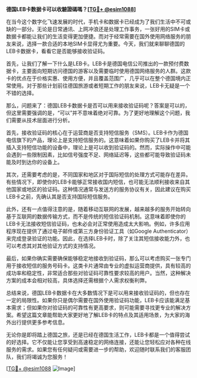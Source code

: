 **德国LEB卡数据卡可以收驗證碼嗎？[[TG💪+ @esim1088](https://t.me/s/esim1088)]**

在当今这个数字化飞速发展的时代，手机卡和数据卡已经成为了我们生活中不可或缺的一部分。无论是日常通讯、上网冲浪还是处理工作事务，一张好用的SIM卡或数据卡都能让我们的生活变得更加便捷。而对于经常需要在国外使用网络服务的朋友来说，选择一款合适的本地SIM卡显得尤为重要。今天，我们就来聊聊德国的LEB卡数据卡，看看它是否能够接收验证码。

首先，让我们了解一下什么是LEB卡。LEB卡是德国电信公司推出的一款预付费数据卡，主要面向短期访问德国的游客以及需要临时使用德国网络服务的人群。这款卡的优点在于价格实惠、使用方便，并且覆盖范围广，几乎可以在整个德国境内正常使用。对于那些计划前往德国旅游或者短期工作的朋友来说，LEB卡无疑是一个不错的选择。

那么，问题来了：德国LEB卡数据卡是否可以用来接收验证码呢？答案是可以的，但这里需要强调的是，“可以”并不意味着绝对可靠。为了更好地理解这个问题，我们需要从技术层面进行分析。

首先，接收验证码的核心在于运营商是否支持短信服务（SMS）。LEB卡作为德国电信旗下的产品，理论上是支持短信服务的。这意味着如果你购买了LEB卡并将其插入支持短信功能的设备中，理论上是可以收到验证码的。然而，实际操作中可能会遇到一些限制因素，比如信号强度不足、网络延迟等，这些都可能导致验证码未能及时到达你的设备上。

其次，还需要考虑的是，不同国家和地区对于国际短信的处理方式可能存在差异。有些情况下，即使你的LEB卡能够正常接收国内短信，也可能无法顺利接收来自其他国家或地区的验证码。这种情况通常与发送方的服务协议有关，因此建议在购买LEB卡之前，先确认其是否支持国际短信服务。

此外，还有一点值得注意的是，随着移动互联网的发展，越来越多的服务开始转向基于互联网的数据传输方式，而不是传统的短信验证码机制。这意味着即使你的LEB卡无法接收短信验证码，也未必会对正常使用造成太大影响。例如，许多应用程序现在提供了通过电子邮件或第三方身份验证工具（如Google Authenticator）来完成登录验证的功能。因此，在选择LEB卡时，除了关注其短信接收能力外，也可以考虑其对其他验证方式的支持情况。

最后，如果你确实需要确保能够稳定地接收到验证码，那么可以考虑购买一张专门用于接收短信的服务号码卡。这类卡片通常由专业的虚拟运营商提供，具有较高的成功率和稳定性，非常适合那些对验证码可靠性要求较高的用户。当然，这种解决方案的成本会相对较高，具体选择还需根据个人需求权衡利弊。

总结来说，德国LEB卡数据卡在大多数情况下是可以用来接收验证码的，但也存在一定的局限性。如果你只是偶尔需要在国外使用验证码功能，LEB卡应该能满足基本需求；但如果你对验证码的可靠性有更高要求，则可能需要寻找更专业的解决方案。希望这篇文章能帮助大家更好地了解LEB卡的特点及其适用场景，为大家的海外出行提供更多参考信息。

无论你是即将踏上德国之旅，还是已经在德国生活工作，LEB卡都是一个值得尝试的好选择。它不仅能让您享受到高速稳定的网络连接，还能让您轻松应对各种在线服务的需求。如果您有任何疑问或需要进一步的帮助，欢迎随时联系我们的客服团队，我们将竭诚为您服务！

[[TG💪+ @esim1088](https://t.me/s/esim1088) ![Image](https://i.postimg.cc/4NQfJmqS/Snipaste-2025-05-13-00-14-12.png)]